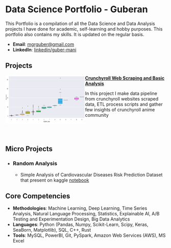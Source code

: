 # Data Science Portfolio - Guberan
This Portfolio is a compilation of all the Data Science and Data Analysis projects I have done for academic, self-learning and hobby purposes. This portfolio also contains my skills. It is updated on the regular basis.

- **Email**: [mgrguber@gmail.com](mgrguber@gmail.com)
- **LinkedIn**: [linkedin/guber-mani](www.linkedin.com/in/guber-mani-894b34227)


## Projects

<img align="left" width="250" height="150" src="Crunchyroll Web Scraping/images/output.png"> **[Crunchyroll Web Scraping and Basic Analysis ]( Crunchyroll%20Web%20Scraping/Basic_Analysis.ipynb )**

In this project I make data pipeline from crunchyroll websites scraped data, ETL process scripts and gather few insights of crunchyroll anime community

#

<br />

## Micro Projects
- ### Random Analysis
    - Simple Analysis of Cardiovascular Diseases Risk Prediction Dataset that present on kaggle [notebook](https://www.kaggle.com/code/bitguber/basic-analysis-brfss-eda)

 
## Core Competencies

- **Methodologies**: Machine Learning, Deep Learning, Time Series Analysis, Natural Language Processing, Statistics, Explainable AI, A/B Testing and Experimentation Design, Big Data Analytics
- **Languages**: Python (Pandas, Numpy, Scikit-Learn, Scipy, Keras, SeaBorn, Matplotlib), SQL, C++, Rust
- **Tools**: MySQL, PowerBI, Git, PySpark, Amazon Web Services (AWS), MS Excel

